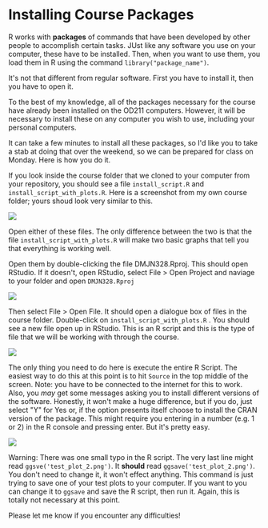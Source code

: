 # Installing Course Packages

R works with **packages** of commands that have been developed by other people to accomplish certain tasks. JUst like any software you use on your computer, these have to be installed. Then, when you want to use them, you load them in R using the command `library("package_name")`. 

It's not that different from regular software. First you have to install it, then you have to open it. 

To the best of my knowledge, all of the packages necessary for the course have already been installed on the OD211 computers. However, it will be necessary to install these on any computer you wish to use, including your personal computers.

It can take a few minutes to install all these packages, so I'd like you to take a stab at doing that over the weekend, so we can be prepared for class on Monday. Here is how you do it. 

If you look inside the course folder that we cloned to your computer from your repository, you should see a file `install_script.R` and `install_script_with_plots.R`. Here is a screenshot from my own course folder; yours shoud look very similar to this.  

![](https://raw.githubusercontent.com/sjkiss/DMJN328/master/images/image4.png)



Open either of these files. The only difference between the two is that the file `install_script_with_plots.R` will make two basic graphs that tell you that everything is working well. 

Open them by double-clicking the file DMJN328.Rproj.  This should open RStudio. If it doesn't, open RStudio, select File > Open Project and naviage to your folder and open `DMJN328.Rproj`



![](https://raw.githubusercontent.com/sjkiss/DMJN328/master/images/image6.png)



Then select File > Open File. It should open a dialogue box of files in the course folder. Double-click on `install_script_with_plots.R` . You should see a new file open up in RStudio. This is an R script and this is the type of file that we will be working with through the course.

![](https://raw.githubusercontent.com/sjkiss/DMJN328/master/images/image5.png)





The only thing you need to do here is execute the entire R Script. The easiest way to do this at this point is to hit `Source` in the top middle of the screen. Note: you have to be connected to the internet for this to work. Also, you *may* get some messages asking you to install different versions of the software. Honestly, it won't make a huge difference, but if you do, just select "Y" for Yes or, if the option presents itself choose to install the CRAN version of the package. This might require you entering in a number (e.g. 1 or 2) in the R console and pressing enter. But it's pretty easy. 

![](https://raw.githubusercontent.com/sjkiss/DMJN328/master/images/image7.png)











Warning: There was one small typo in the R script. The very last line might read `ggsve('test_plot_2.png')`. It **should** read `ggsave('test_plot_2.png')`. You don't need to change it, it won't effect anything. This command is just trying to save one of your test plots to your computer. If you want to you can change it to `ggsave` and save the R script, then run it. Again, this is totally not necessary at this point. 

Please let me know if you encounter any difficulties!

